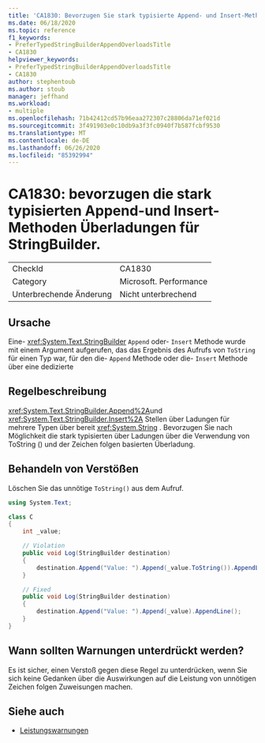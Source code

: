 ```yaml
---
title: 'CA1830: Bevorzugen Sie stark typisierte Append- und Insert-Methodenüberladungen für StringBuilder.'
ms.date: 06/18/2020
ms.topic: reference
f1_keywords:
- PreferTypedStringBuilderAppendOverloadsTitle
- CA1830
helpviewer_keywords:
- PreferTypedStringBuilderAppendOverloadsTitle
- CA1830
author: stephentoub
ms.author: stoub
manager: jeffhand
ms.workload:
- multiple
ms.openlocfilehash: 71b42412cd57b96eaa272307c28806da71ef021d
ms.sourcegitcommit: 3f491903e0c10db9a3f3fc0940f7b587fcbf9530
ms.translationtype: MT
ms.contentlocale: de-DE
ms.lasthandoff: 06/26/2020
ms.locfileid: "85392994"
---
```

# <a name="ca1830-prefer-strongly-typed-append-and-insert-method-overloads-on-stringbuilder"></a>CA1830: bevorzugen die stark typisierten Append-und Insert-Methoden Überladungen für StringBuilder.

|||
|-|-|
|CheckId|CA1830|
|Category|Microsoft. Performance|
|Unterbrechende Änderung|Nicht unterbrechend|

## <a name="cause"></a>Ursache

Eine- <xref:System.Text.StringBuilder> `Append` oder- `Insert` Methode wurde mit einem Argument aufgerufen, das das Ergebnis des Aufrufs von `ToString` für einen Typ war, für den die- `Append` Methode oder die- `Insert` Methode über eine dedizierte

## <a name="rule-description"></a>Regelbeschreibung

<xref:System.Text.StringBuilder.Append%2A>und <xref:System.Text.StringBuilder.Insert%2A> Stellen über Ladungen für mehrere Typen über bereit <xref:System.String> .  Bevorzugen Sie nach Möglichkeit die stark typisierten über Ladungen über die Verwendung von ToString () und der Zeichen folgen basierten Überladung.

## <a name="how-to-fix-violations"></a>Behandeln von Verstößen

Löschen Sie das unnötige `ToString()` aus dem Aufruf.

```csharp
using System.Text;

class C
{
    int _value;

    // Violation
    public void Log(StringBuilder destination)
    {
        destination.Append("Value: ").Append(_value.ToString()).AppendLine();
    }

    // Fixed
    public void Log(StringBuilder destination)
    {
        destination.Append("Value: ").Append(_value).AppendLine();
    }
}
```

## <a name="when-to-suppress-warnings"></a>Wann sollten Warnungen unterdrückt werden?

Es ist sicher, einen Verstoß gegen diese Regel zu unterdrücken, wenn Sie sich keine Gedanken über die Auswirkungen auf die Leistung von unnötigen Zeichen folgen Zuweisungen machen.

## <a name="see-also"></a>Siehe auch

- [Leistungswarnungen](../code-quality/performance-warnings.md)
